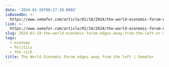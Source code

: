 ```yaml
---
date: '2024-01-20T00:17:30.000Z'
isBasedOn: >-
  https://www.semafor.com/article/01/18/2024/the-world-economic-forum-edges-away-from-the-left
link: >-
  https://www.semafor.com/article/01/18/2024/the-world-economic-forum-edges-away-from-the-left
slug: 2024-01-19-the-world-economic-forum-edges-away-from-the-left-or-semafor
tags:
  - economy
  - Politics
  - the rich
title: The World Economic Forum edges away from the left | Semafor
---
```



